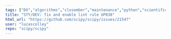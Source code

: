 ```yaml
---
tags: ["DX","algorithms","closember","maintenance","python","scientific-computing","scipy"]
title: "STY/DEV: fix and enable lint rule UP038"
html_url: "https://github.com/scipy/scipy/issues/21547"
user: "lucascolley"
repo: "scipy/scipy"
---
```


